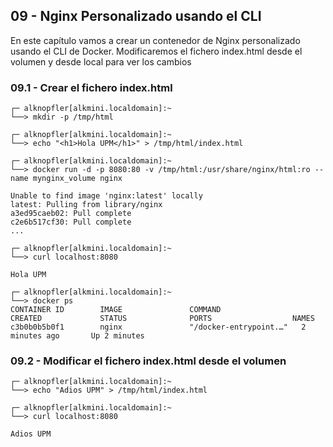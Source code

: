 ## 09 - Nginx Personalizado usando el CLI

En este capítulo vamos a crear un contenedor de Nginx personalizado usando el CLI de Docker.
Modificaremos el fichero index.html desde el volumen y desde local para ver los cambios

### 09.1 - Crear el fichero index.html

```shell
┌─ alknopfler[alkmini.localdomain]:~
└──> mkdir -p /tmp/html
```

```shell
┌─ alknopfler[alkmini.localdomain]:~
└──> echo "<h1>Hola UPM</h1>" > /tmp/html/index.html
```

```shell
┌─ alknopfler[alkmini.localdomain]:~
└──> docker run -d -p 8080:80 -v /tmp/html:/usr/share/nginx/html:ro --name mynginx_volume nginx
```

```shell
Unable to find image 'nginx:latest' locally
latest: Pulling from library/nginx
a3ed95caeb02: Pull complete
c2e6b517cf30: Pull complete
...
```

```shell
┌─ alknopfler[alkmini.localdomain]:~
└──> curl localhost:8080

Hola UPM
```

```shell
┌─ alknopfler[alkmini.localdomain]:~
└──> docker ps
CONTAINER ID        IMAGE               COMMAND                  CREATED             STATUS              PORTS                  NAMES
c3b0b0b5b0f1        nginx               "/docker-entrypoint.…"   2 minutes ago       Up 2 minutes
```

### 09.2 - Modificar el fichero index.html desde el volumen

```shell
┌─ alknopfler[alkmini.localdomain]:~
└──> echo "Adios UPM" > /tmp/html/index.html
```

```shell
┌─ alknopfler[alkmini.localdomain]:~
└──> curl localhost:8080

Adios UPM
```


